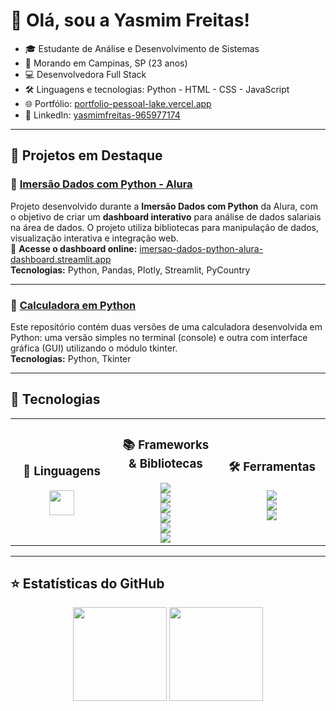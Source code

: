 # 💜 Olá, sou a Yasmim Freitas!

- 🎓 Estudante de Análise e Desenvolvimento de Sistemas  
- 📍 Morando em Campinas, SP (23 anos)  
- 💻 Desenvolvedora Full Stack  
- 🛠️ Linguagens e tecnologias: Python - HTML - CSS - JavaScript
- 🌐 Portfólio: [portfolio-pessoal-lake.vercel.app](https://portfolio-pessoal-lake.vercel.app)  
- 🔗 LinkedIn: [yasmimfreitas-965977174](https://www.linkedin.com/in/yasmimfreitas-965977174/)

---

## 📌 Projetos em Destaque

### 🔹 [Imersão Dados com Python - Alura](https://github.com/YasmimFreitas13/Imersao_Alura_Python)  
Projeto desenvolvido durante a **Imersão Dados com Python** da Alura, com o objetivo de criar um **dashboard interativo** para análise de dados salariais na área de dados. O projeto utiliza bibliotecas para manipulação de dados, visualização interativa e integração web.  
🔗 **Acesse o dashboard online:** [imersao-dados-python-alura-dashboard.streamlit.app](https://imersao-dados-python-alura-dashboard.streamlit.app)  
**Tecnologias:**  Python, Pandas, Plotly, Streamlit, PyCountry

---

### 🔹 [Calculadora em Python](https://github.com/YasmimFreitas13/Calculadora_Python)  
Este repositório contém duas versões de uma calculadora desenvolvida em Python: uma versão simples no terminal (console) e outra com interface gráfica (GUI) utilizando o módulo tkinter.  
**Tecnologias:** Python, Tkinter

---

## 🚀 Tecnologias

<div align="center">

<table>
  <tr>
    <td align="center" width="300px">
      <h3>🧠 Linguagens</h3>
      <img src="https://skillicons.dev/icons?i=html,css,js,python" height="40" />
    </td>
    <td align="center" width="300px">
      <h3>📚 Frameworks & Bibliotecas</h3>
      <img src="https://img.shields.io/badge/JSON-000000?style=for-the-badge&logo=json&logoColor=white&labelColor=000000" /><br/>
      <img src="https://img.shields.io/badge/Flask-000000?style=for-the-badge&logo=flask&logoColor=white&labelColor=000000" /><br/>
      <img src="https://img.shields.io/badge/Pandas-150458?style=for-the-badge&logo=pandas&logoColor=white&labelColor=150458" /><br/>
      <img src="https://img.shields.io/badge/Plotly-3F4F75?style=for-the-badge&logo=plotly&logoColor=white&labelColor=3F4F75" /><br/>
      <img src="https://img.shields.io/badge/Streamlit-FF4B4B?style=for-the-badge&logo=streamlit&logoColor=white&labelColor=FF4B4B" /><br/>
      <img src="https://img.shields.io/badge/PyCountry-3776AB?style=for-the-badge&logo=python&logoColor=white&labelColor=3776AB" />
    </td>
    <td align="center" width="300px">
      <h3>🛠️ Ferramentas</h3>
      <img src="https://img.shields.io/badge/Git-F05032?style=for-the-badge&logo=git&logoColor=white&labelColor=F05032" /><br/>
      <img src="https://img.shields.io/badge/GitHub-181717?style=for-the-badge&logo=github&logoColor=white&labelColor=181717" /><br/>
      <img src="https://img.shields.io/badge/VSCode-007ACC?style=for-the-badge&logo=visualstudiocode&logoColor=white&labelColor=007ACC" />
    </td>
  </tr>
</table>

</div>


---

## ⭐ Estatísticas do GitHub

<p align="center">
  <img height="150em" src="https://github-readme-stats.vercel.app/api?username=YasmimFreitas13&show_icons=true&theme=tokyonight&include_all_commits=true&count_private=true"/>
  <img height="150em" src="https://github-readme-stats.vercel.app/api/top-langs/?username=YasmimFreitas13&layout=compact&langs_count=6&theme=tokyonight"/>
</p>
